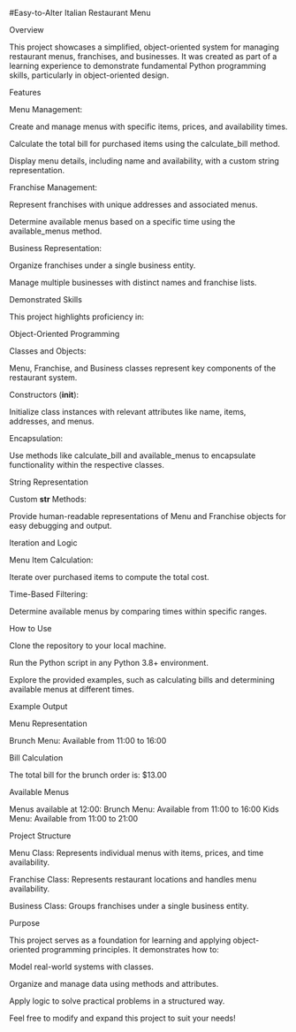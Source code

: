 #Easy-to-Alter Italian Restaurant Menu

Overview

This project showcases a simplified, object-oriented system for managing restaurant menus, franchises, and businesses. It was created as part of a learning experience to demonstrate fundamental Python programming skills, particularly in object-oriented design.

Features

Menu Management:

Create and manage menus with specific items, prices, and availability times.

Calculate the total bill for purchased items using the calculate_bill method.

Display menu details, including name and availability, with a custom string representation.

Franchise Management:

Represent franchises with unique addresses and associated menus.

Determine available menus based on a specific time using the available_menus method.

Business Representation:

Organize franchises under a single business entity.

Manage multiple businesses with distinct names and franchise lists.

Demonstrated Skills

This project highlights proficiency in:

Object-Oriented Programming

Classes and Objects:

Menu, Franchise, and Business classes represent key components of the restaurant system.

Constructors (__init__):

Initialize class instances with relevant attributes like name, items, addresses, and menus.

Encapsulation:

Use methods like calculate_bill and available_menus to encapsulate functionality within the respective classes.

String Representation

Custom __str__ Methods:

Provide human-readable representations of Menu and Franchise objects for easy debugging and output.

Iteration and Logic

Menu Item Calculation:

Iterate over purchased items to compute the total cost.

Time-Based Filtering:

Determine available menus by comparing times within specific ranges.

How to Use

Clone the repository to your local machine.

Run the Python script in any Python 3.8+ environment.

Explore the provided examples, such as calculating bills and determining available menus at different times.

Example Output

Menu Representation

Brunch Menu: Available from 11:00 to 16:00

Bill Calculation

The total bill for the brunch order is: $13.00

Available Menus

Menus available at 12:00:
Brunch Menu: Available from 11:00 to 16:00
Kids Menu: Available from 11:00 to 21:00

Project Structure

Menu Class: Represents individual menus with items, prices, and time availability.

Franchise Class: Represents restaurant locations and handles menu availability.

Business Class: Groups franchises under a single business entity.

Purpose

This project serves as a foundation for learning and applying object-oriented programming principles. It demonstrates how to:

Model real-world systems with classes.

Organize and manage data using methods and attributes.

Apply logic to solve practical problems in a structured way.

Feel free to modify and expand this project to suit your needs!

